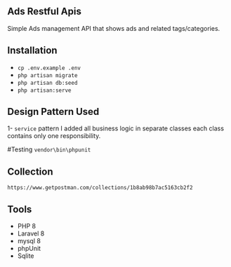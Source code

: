 ## Ads Restful Apis

Simple Ads management API that shows ads and related tags/categories. 

## Installation
* `cp .env.example .env`
* `php artisan migrate`
* `php artisan db:seed`
* `php artisan:serve`

## Design Pattern Used

1- `service` pattern I added all business logic in separate classes each class contains only one responsibility.


#Testing
`vendor\bin\phpunit`


## Collection
`https://www.getpostman.com/collections/1b8ab98b7ac5163cb2f2`


## Tools
* PHP 8
* Laravel 8
* mysql 8
* phpUnit
* Sqlite






    
